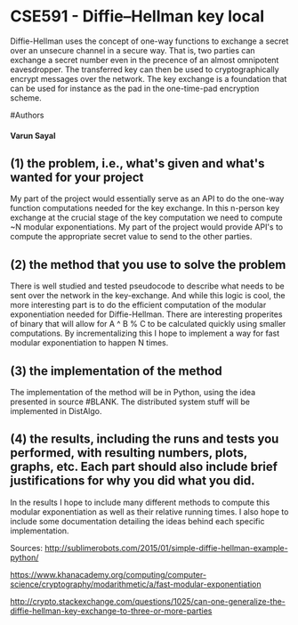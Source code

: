 # CSE591 - Diffie–Hellman key local
Diffie-Hellman uses the concept of one-way functions to exchange a secret over an unsecure channel in a secure way. That is, two parties can exchange a secret number even in the precence of an almost omnipotent eavesdropper. The transferred key can then be used to cryptographically encrypt messages over the network. The key exchange is a foundation that can be used for instance as the pad in the one-time-pad encryption scheme.

#Authors
#### Varun Sayal

## (1) the problem, i.e., what's given and what's wanted for your project
My part of the project would essentially serve as an API to do the one-way function computations needed for the key exchange. In this n-person key exchange at the crucial stage of the key computation we need to compute ~N modular exponentiations. My part of the project would provide API's to compute the appropriate secret value to send to the other parties.

## (2) the method that you use to solve the problem
There is well studied and tested pseudocode to describe what needs to be sent over the network in the key-exchange. And while this logic is cool, the more interesting part is to do the efficient computation of the modular exponentiation needed for Diffie-Hellman. There are interesting properites of binary that will allow for A ^ B % C to be calculated quickly using smaller computations. By incrementalizing this I hope to implement a way for fast modular exponentiation to happen N times.

## (3) the implementation of the method 
The implementation of the method will be in Python, using the idea presented in source #BLANK. The distributed system stuff will be implemented in DistAlgo.

## (4) the results, including the runs and tests you performed, with resulting numbers, plots, graphs, etc. Each part should also include brief justifications for why you did what you did.
In the results I hope to include many different methods to compute this modular exponentiation as well as their relative running times. I also hope to include some documentation detailing the ideas behind each specific implementation.


Sources:
http://sublimerobots.com/2015/01/simple-diffie-hellman-example-python/

https://www.khanacademy.org/computing/computer-science/cryptography/modarithmetic/a/fast-modular-exponentiation

http://crypto.stackexchange.com/questions/1025/can-one-generalize-the-diffie-hellman-key-exchange-to-three-or-more-parties
